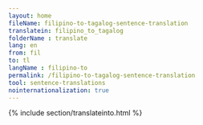 ```yaml
---
layout: home
fileName: filipino-to-tagalog-sentence-translation
translatein: filipino_to_tagalog
folderName : translate
lang: en
from: fil
to: tl
langName : filipino-to
permalink: /filipino-to-tagalog-sentence-translation
tool: sentence-translations
nointernationalization: true
---
```

{% include section/translateinto.html %}
